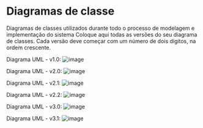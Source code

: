 # Diagramas de classe

Diagramas de classes utilizados durante todo o processo de modelagem e implementação do sistema
Coloque aqui todas as versões do seu diagrama de classes. Cada versão deve começar com um número de dois dígitos, na ordem crescente.

Diagrama UML - v1.0: 
![image](https://github.com/DisciplinasProgramacao/poo-tp-2024-1-programacao-orientada-a-gambiarra/assets/51711866/f932fce5-8983-4df4-99b6-c312ffb16711)

Diagrama UML - v2.0:
![image](https://github.com/DisciplinasProgramacao/poo-tp-2024-1-programacao-orientada-a-gambiarra/assets/51711866/0e2c84f1-ee1b-435b-bb04-776b0fa070a7)

Diagrama UML - v2.1:
![image](https://github.com/DisciplinasProgramacao/poo-tp-2024-1-programacao-orientada-a-gambiarra/assets/51711866/6faf5c23-e787-4ab2-ab79-015d32606b24)

Diagrama UML - v2.2:
![image](https://github.com/DisciplinasProgramacao/poo-tp-2024-1-programacao-orientada-a-gambiarra/assets/51711866/4094d77f-2cf8-4db3-b2ff-9d86a9a21f66)

Diagrama UML - v3.0:
![image](https://github.com/DisciplinasProgramacao/poo-tp-2024-1-programacao-orientada-a-gambiarra/assets/100168353/db9c7a49-8ed9-4895-a413-cdce5be1359a)

Diagrama UML - v3.1:
![image](https://github.com/DisciplinasProgramacao/poo-tp-2024-1-programacao-orientada-a-gambiarra/assets/100168353/e7bdce94-fb45-4257-81b1-f9864d192f18)
